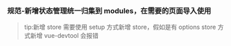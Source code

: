 ### 规范-新增状态管理统一归集到 modules，在需要的页面导入使用

> tip:新增 store 需要使用 setup 方式新增 store，假如是有 options store 方式新增 vue-devtool 会报错
